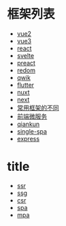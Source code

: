 # 框架列表

- [vue2](/framework/vue2/index.html)
- [vue3](/framework/vue3/index.html)
- [react](/framework/react/index.html)
- [svelte](/framework/svelte/index.html)
- [preact](/framework/preact/index.html)
- [redom](/framework/redom/index.html)
- [qwik](/framework/qwik/index.html)
- [flutter](/framework/flutter/index.html)
- [nuxt](/framework/nuxt/index.html)
- [next](/framework/next/index.html)
- [常用框架的不同](/framework/diff.html)
- [前端微服务](/framework/microservices.html)
- [qiankun](/framework/qiankun/index.html)
- [single-spa](/framework/single-spa/index.html)
- [express](/framework/express/index.html)

# title

- [ssr]()
- [ssg]()
- [csr]()
- [spa]()
- [mpa]()
